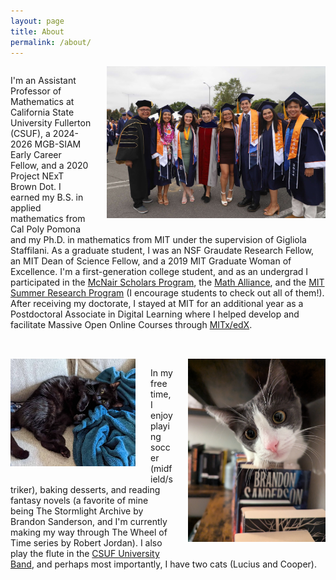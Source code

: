```yaml
---
layout: page
title: About
permalink: /about/
---
```


<div style="overflow: hidden; margin-bottom: 2rem;">
  <img src="/images/grads23.JPG" alt="Photo 1" style="float: right; max-width: 350px; margin-left: 1.5rem; margin-bottom: 1rem;" />
  <p>
    I'm an Assistant Professor of Mathematics at California State University Fullerton (CSUF), a 2024-2026 MGB-SIAM Early Career Fellow, and a 2020 Project NExT Brown Dot.
    I earned my B.S. in applied mathematics from Cal Poly Pomona and my Ph.D. in mathematics from MIT under the supervision of Gigliola Staffilani.
    As a graduate student, I was an NSF Graudate Research Fellow, an MIT Dean of Science Fellow, and a 2019 MIT Graduate Woman of Excellence.
    I'm a first-generation college student, and as an undergrad I participated in the <a href="https://www.cpp.edu/mcnair/index.shtml">McNair Scholars Program</a>, 
    the <a href="https://www.mathalliance.org/">Math Alliance</a>, and the <a href="https://oge.mit.edu/graddiversity/msrp/">MIT Summer Research Program</a> 
    (I encourage students to check out all of them!). After receiving my doctorate, 
    I stayed at MIT for an additional year as a Postdoctoral Associate in Digital Learning where I helped develop and facilitate 
    Massive Open Online Courses through <a href="https://www.edx.org/school/mitx">MITx/edX</a>.
  </p>
</div>

<div style="overflow: hidden; margin-bottom: 2rem;">
  <img src="/images/cooper.jpg" alt="Photo 1" style="float: right; max-width: 220px; margin-left: 1.5rem; margin-bottom: 1rem;" />
  <img src="/images/lucius.jpg" alt="Photo 2" style="float: left; max-width: 200px; margin-right: 1.5rem; margin-bottom: 1rem;" />
  <p>
    In my free time, I enjoy playing soccer (midfield/striker), baking desserts, and reading fantasy novels (a favorite of mine being 
    The Stormlight Archive by Brandon Sanderson, and I'm currently making my way through The Wheel of Time series by Robert Jordan).
    I also play the flute in the <a href="https://www.fullerton.edu/arts/music/students/ensembles/band.php">CSUF University Band</a>, 
    and perhaps most importantly, I have two cats (Lucius and Cooper).
  </p>
</div>

